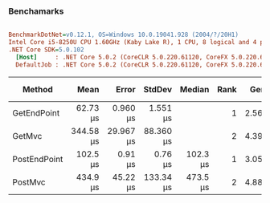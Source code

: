 ﻿### Benchamarks
``` ini

BenchmarkDotNet=v0.12.1, OS=Windows 10.0.19041.928 (2004/?/20H1)
Intel Core i5-8250U CPU 1.60GHz (Kaby Lake R), 1 CPU, 8 logical and 4 physical cores
.NET Core SDK=5.0.102
  [Host]     : .NET Core 5.0.2 (CoreCLR 5.0.220.61120, CoreFX 5.0.220.61120), X64 RyuJIT
  DefaultJob : .NET Core 5.0.2 (CoreCLR 5.0.220.61120, CoreFX 5.0.220.61120), X64 RyuJIT


```
|       Method |      Mean |    Error |     StdDev |   Median | Rank |  Gen 0 | Gen 1 | Gen 2 | Allocated |
|------------- |----------:|---------:|-----------:|---------:|-----:|-------:|------:|------:|----------:|
| GetEndPoint  |  62.73 μs |  0.960 μs |  1.551 μs |          |    1 | 2.5635 |     - |     - |   7.88 KB |
|      GetMvc  | 344.58 μs | 29.967 μs | 88.360 μs |          |    2 | 4.3945 |     - |     - |  14.35 KB |
| PostEndPoint |  102.5 μs |   0.91 μs |   0.76 μs | 102.3 μs |    1 | 3.0518 |     - |     - |   9.35 KB |
|      PostMvc |  434.9 μs |  45.22 μs | 133.34 μs | 473.5 μs |    2 | 4.8828 |     - |     - |  17.72 KB |